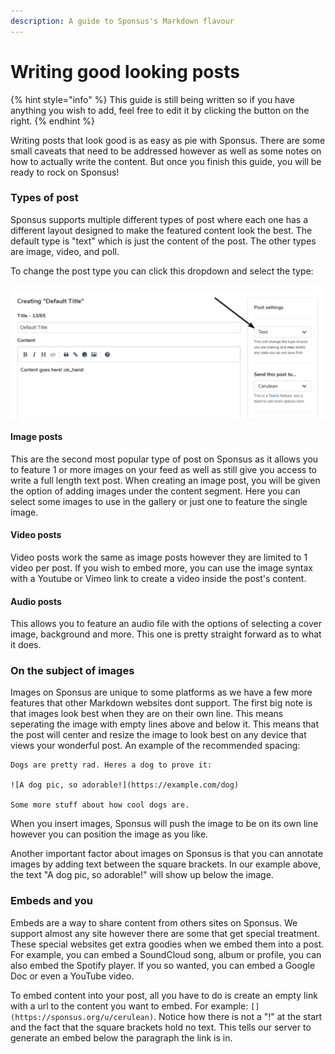 ```yaml
---
description: A guide to Sponsus's Markdown flavour
---
```


# Writing good looking posts

{% hint style="info" %}
This guide is still being written so if you have anything you wish to add, feel free to edit it by clicking the button on the right.
{% endhint %}

Writing posts that look good is as easy as pie with Sponsus. There are some small caveats that need to be addressed however as well as some notes on how to actually write the content. But once you finish this guide, you will be ready to rock on Sponsus!

### Types of post

Sponsus supports multiple different types of post where each one has a different layout designed to make the featured content look the best. The default type is "text" which is just the content of the post. The other types are image, video, and poll.

To change the post type you can click this dropdown and select the type:

![](../.gitbook/assets/firefox_1tsb96v9r8.png)

#### Image posts

This are the second most popular type of post on Sponsus as it allows you to feature 1 or more images on your feed as well as still give you access to write a full length text post. When creating an image post, you will be given the option of adding images under the content segment. Here you can select some images to use in the gallery or just one to feature the single image.

#### Video posts

Video posts work the same as image posts however they are limited to 1 video per post. If you wish to embed more, you can use the image syntax with a Youtube or Vimeo link to create a video inside the post's content.

#### Audio posts

This allows you to feature an audio file with the options of selecting a cover image, background and more. This one is pretty straight forward as to what it does.

### On the subject of images

Images on Sponsus are unique to some platforms as we have a few more features that other Markdown websites dont support. The first big note is that images look best when they are on their own line. This means seperating the image with empty lines above and below it. This means that the post will center and resize the image to look best on any device that views your wonderful post. An example of the recommended spacing:

```text
Dogs are pretty rad. Heres a dog to prove it:

![A dog pic, so adorable!](https://example.com/dog)

Some more stuff about how cool dogs are.
```

When you insert images, Sponsus will push the image to be on its own line however you can position the image as you like.

Another important factor about images on Sponsus is that you can annotate images by adding text between the square brackets. In our example above, the text "A dog pic, so adorable!" will show up below the image.

### Embeds and you

Embeds are a way to share content from others sites on Sponsus. We support almost any site however there are some that get special treatment. These special websites get extra goodies when we embed them into a post. For example, you can embed a SoundCloud song, album or profile, you can also embed the Spotify player. If you so wanted, you can embed a Google Doc or even a YouTube video. 

To embed content into your post, all you have to do is create an empty link with a url to the content you want to embed. For example: `[](https://sponsus.org/u/cerulean)`. Notice how there is not a "!" at the start and the fact that the square brackets hold no text. This tells our server to generate an embed below the paragraph the link is in.

